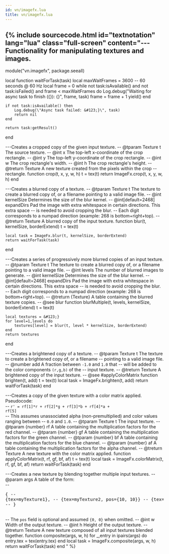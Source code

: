 ```yaml
---
id: vn/imagefx.lua
title: vn/imagefx.lua
---
```


<!--excerpt-->

{% include sourcecode.html id="textnotation" lang="lua" class="full-screen" content="--- Functionality for manipulating textures and images.
--  
module(\"vn.imagefx\", package.seeall)

local function waitForTask(task)
    local maxWaitFrames = 3600 -- 60 seconds @ 60 Hz
    local frame = 0
    while not task:isAvailable() and not task:isFailed() and frame < maxWaitFrames do
        Log.debug(\"Waiting for async task to finish (&#123;}): &#123;}\", frame, task)
        frame = frame + 1
        yield()
    end

    if not task:isAvailable() then
        Log.debug(\"Async task failed: &#123;}\", task)
        return nil
    end
    
    return task:getResult()
end

---Creates a cropped copy of the given input texture.
-- @tparam Texture t The source texture.
-- @int x The top-left x-coordinate of the crop rectangle.
-- @int y The top-left y-coordinate of the crop rectangle.
-- @int w The crop rectangle's width.
-- @int h The crop rectangle's height.
-- @treturn Texture A new texture created from the pixels within the crop
--          rectangle.
function crop(t, x, y, w, h)
    t = tex(t)
    return ImageFx.crop(t, x, y, w, h)
end

---Creates a blurred copy of a texture.
-- @tparam Texture t The texture to create a blurred copy of, or a filename pointing to a valid image file.
-- @int kernelSize Determines the size of the blur kernel.
-- @int[default=2468] expandDirs Pad the image with extra whitespace in certain directions. This extra space
--                    is needed to avoid cropping the blur.
--                    Each digit corresponds to a numpad direction (example: 268 is bottom+right+top).
-- @treturn Texture A blurred copy of the input texture.
function blur(t, kernelSize, borderExtend)
    t = tex(t)
    
    local task = ImageFx.blur(t, kernelSize, borderExtend)
    return waitForTask(task)
end

---Creates a series of progressively more blurred copies of an input texture.
-- @tparam Texture t The texture to create a blurred copy of, or a filename pointing to a valid image file.
-- @int levels The number of blurred images to generate.
-- @int kernelSize Determines the size of the blur kernel.
-- @int[default=2468] expandDirs Pad the image with extra whitespace in certain directions. This extra space
--                    is needed to avoid cropping the blur.
--                    Each digit corresponds to a numpad direction (example: 268 is bottom+right+top).
-- @treturn &#123;Texture} A table containing the blurred texture copies.
-- @see blur
function blurMultiple(t, levels, kernelSize, borderExtend)
    t = tex(t)
    
    local textures = &#123;}
    for level=1,levels do
        textures[level] = blur(t, level * kernelSize, borderExtend)
    end
    return textures
end


---Creates a brightened copy of a texture.
-- @tparam Texture t The texture to create a brightened copy of, or a filename
--         pointing to a valid image file.
-- @number add A fraction between <code>-1.0</code> and <code>1.0</code> that
--         will be added to the color components <code>(r,g,b)</code> of the
--         input texture.
-- @treturn Texture A brightened copy of the input texture.
-- @see #applyColorMatrix
function brighten(t, add)
    t = tex(t)
    local task = ImageFx.brighten(t, add)
    return waitForTask(task)
end


---Creates a copy of the given texture with a color matrix applied. Pseudocode:<br/>
-- <code>r' = rf[1]*r + rf[2]*g + rf[3]*b + rf[4]*a + rf[5]</code><br/>
-- This assumes unassociated alpha (non-premultiplied) and color values ranging between
-- <code>0.0</code> and <code>1.0</code>.
-- @tparam Texture t The input texture.
-- @tparam &#123;number} rf A table containing the multiplication factors for the red channel.
-- @tparam &#123;number} gf A table containing the multiplication factors for the green channel.
-- @tparam &#123;number} bf A table containing the multiplication factors for the blue channel.
-- @tparam &#123;number} af A table containing the multiplication factors for the alpha channel.
-- @treturn Texture A new texture with the color matrix applied.
function applyColorMatrix(t, rf, gf, bf, af)
    t = tex(t)
    local task = ImageFx.colorMatrix(t, rf, gf, bf, af)
    return waitForTask(task)
end

---Creates a new texture by blending together multiple input textures.
-- @param args A table of the form:<br/>
-- <pre>&#123;
--     &#123;tex=myTexture1},
--     &#123;tex=myTexture2, pos=&#123;10, 10}}
--     &#123;tex=myTexture3}
-- }</pre><br/>
-- The <code>pos</code> field is optional and assumed <code>&#123;0, 0}</code> when omitted.
-- @int w Width of the output texture.
-- @int h Height of the output texture.
-- @treturn Texture A new texture composed of all input textures blended together.
function composite(args, w, h)
    for _,entry in ipairs(args) do
        entry.tex = tex(entry.tex)
    end
    local task = ImageFx.composite(args, w, h)
    return waitForTask(task)
end
" %}
                